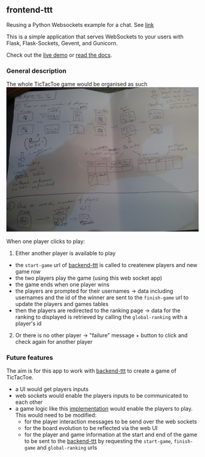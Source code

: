 ## frontend-ttt
Reusing a Python Websockets example for a chat. See [link](https://devcenter.heroku.com/articles/python-websockets)

This is a simple application that serves WebSockets to your users with Flask, Flask-Sockets, Gevent, and Gunicorn.

Check out the [live demo](http://flask-chat.herokuapp.com) or [read the docs](https://devcenter.heroku.com/articles/python-websockets).

### General description

The whole TicTacToe game would be organised as such
<img src="img/wireframe.jpg" style="image-orientation: 90deg flip;" alt="Wireframes of the game" />

When one player clicks to play:

1) Either another player is available to play
* the `start-game` url of [backend-ttt](https://github.com/Eleonore9/backend-ttt) is called to createnew players and new game row
* the two players play the game (using this web socket app)
* the game ends when one player wins
* the players are prompted for their usernames -> data including usernames and the id of the winner are sent to the `finish-game` url to update the players and games tables
* then the players are redirected to the ranking page -> data for the ranking to displayed is retrieved by calling the `global-ranking` with a player's id

2) Or there is no other player
-> "failure" message + button to click and check again for another player

### Future features

The aim is for this app to work with [backend-ttt](https://github.com/Eleonore9/backend-ttt) to create a game of TicTacToe.

* a UI would get players inputs
* web sockets would enable the players inputs to be communicated to each other
* a game logic like this [implementation](https://gist.github.com/rpip/5608979) would enable the players to play. This would need to be modified:
  * for the player interaction messages to be send over the web sockets
  * for the board evolution to be reflected via the web UI
  * for the player and game information at the start and end of the game to be sent to the [backend-ttt](https://github.com/Eleonore9/backend-ttt) by requesting the `start-game`, `finish-game` and `global-ranking` urls
